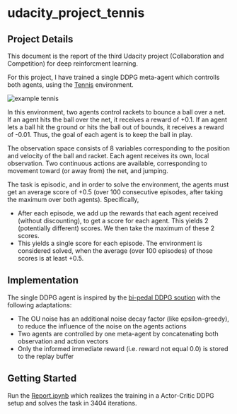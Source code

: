 [//]: # (Image References)

[image1]: https://user-images.githubusercontent.com/10624937/42135623-e770e354-7d12-11e8-998d-29fc74429ca2.gif "Trained Agent"

# udacity_project_tennis

## Project Details

This document is the report of the third Udacity project (Collaboration and Competition) for deep reinforcment learning. 

For this project, I have trained a single DDPG meta-agent which controlls both agents, using the [Tennis](https://github.com/Unity-Technologies/ml-agents/blob/e82450ab8304093871fd19b876a0f819d390e79d/docs/Learning-Environment-Examples.md#tennis) environment.

![example tennis][image1]

In this environment, two agents control rackets to bounce a ball over a net.
If an agent hits the ball over the net, it receives a reward of +0.1.
If an agent lets a ball hit the ground or hits the ball out of bounds, it receives a reward of -0.01.
Thus, the goal of each agent is to keep the ball in play.

The observation space consists of 8 variables corresponding to the position and velocity of the ball and racket.
Each agent receives its own, local observation.
Two continuous actions are available, corresponding to movement toward (or away from) the net, and jumping.

The task is episodic, and in order to solve the environment, the agents must get an average score of +0.5 (over 100 consecutive episodes, after taking the maximum over both agents).
Specifically,

* After each episode, we add up the rewards that each agent received (without discounting), to get a score for each agent. This yields 2 (potentially different) scores. We then take the maximum of these 2 scores.
* This yields a single score for each episode.
The environment is considered solved, when the average (over 100 episodes) of those scores is at least +0.5.

## Implementation

The single DDPG agent is inspired by the [bi-pedal DDPG soution](https://github.com/udacity/deep-reinforcement-learning/blob/master/ddpg-bipedal/ddpg_agent.py) with the following adaptations:

* The OU noise has an additional noise decay factor (like epsilon-greedy), to reduce the influence of the noise on the agents actions
* Two agents are controlled by one meta-agent by concatenating both observation and action vectors
* Only the informed immediate reward (i.e. reward not equal 0.0) is stored to the replay buffer

## Getting Started

Run the [Report.ipynb](Report.ipynb) which realizes the training in a Actor-Critic DDPG setup and solves the task in 3404 iterations.
